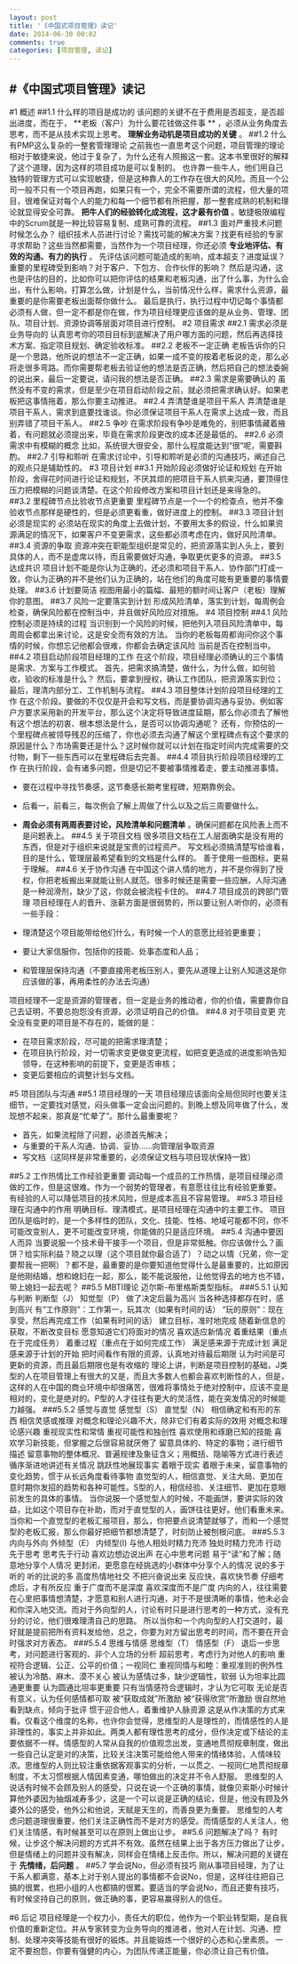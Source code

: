 ```yaml
---
layout: post
title: '《中国式项目管理》读记'
date: 2014-06-30 00:02
comments: true
categories: [项目管理, 读记]
---
```

#《中国式项目管理》读记
-----------------------------
#1 概述
##1.1 什么样的项目是成功的
该问题的关键不在于费用是否超支，是否超出进度，而在于， **老板（客户）为什么要花钱做这件事 ** ，必须从业务角度去思考，而不是从技术实现上思考。 **理解业务动机是项目成功的关键** 。
##1.2 什么有PMP这么复杂的一整套管理理论
之前我也一直思考这个问题，项目管理的理论相对于敏捷来说，他过于复杂了，为什么还有人照搬这一套。这本书里很好的解释了这个道理，因为这样的项目成功是可以复制的。
也许靠一些牛人，他们用自己独特的管理方式可以实现敏捷，但是这种靠人的工作存在很大的风险。而且一个公司一般不只有一个项目再跑，如果只有一个，完全不需要所谓的流程，但大量的项目，很难保证对每个人的能力和每一个细节都有所把握，那一整套成熟的机制和理论就显得安全可靠。
**把牛人们的经验转化成流程，这才最有价值** 。敏捷极限编程中的Scrum就是一种比较容易复制、成熟可靠的流程。
##1.3 面对严重技术问题时候怎么办？
组织技术人员进行讨论？需找可能的解决方案？找更有经验的专家寻求帮助？这些当然都需要，当然作为一个项目经理，你还必须 **专业地评估、有效的沟通、有力的执行** 。
先评估该问题可能造成的影响，成本超支？进度延误？重要的里程碑受到影响？对于客户、下包方、合作伙伴的影响？
然后是沟通，这也是评估的目的，比如你可以把你评估的结果和老板沟通，出了什么事，为什么会出，有什么影响，打算怎么做，计划是什么，当前情况什么样，需求什么资源，最重要的是你需要老板出面帮你做什么。
最后是执行，执行过程中切记每个事情都必须有人做，但一定不都是你在做，作为项目经理更应该做的是从业务、管理、团队、项目计划、资源协调等层面对项目进行控制。
#2 项目需求
##2.1 需求必须是业务导向的
认真思考你的项目目标到底解决了用户哪方面的问题，然后再选择技术方案、指定项目规划、确定验收标准。
##2.2 老板不一定正确
老板告诉你的只是一个思路，他所说的想法不一定正确，如果一成不变的按着老板说的走，那么必将走很多弯路。而你需要帮老板去验证他的想法是否正确，然后把自己的想法委婉的说出来，最后一定要说，请问我的想法是否正确。
##2.3 需求是需要确认的
虽然没有不变的需求，但是至少在项目启动阶段之前，就必须把需求确认好。如果老板把这事情拖着，那么你要主动推进。
##2.4 弄清楚谁是项目干系人
弄清楚谁是项目干系人，需求到底要找谁谈。你必须保证项目干系人在需求上达成一致，而且别弄错了项目干系人。
##2.5 争吵
在需求阶段有争吵是难免的，别把事情藏着掖着，有问题就必须提出来，毕竟在需求阶段更改的成本还是最低的。
##2.6 必须需求中有模糊的概念
比如，系统很大很安全，那什么程度能达到“很”呢，需要斟酌。
##2.7 引导和聆听
在需求讨论中，引导和聆听是必须的沟通技巧，阐述自己的观点只是辅助性的。
#3 项目计划
##3.1 开始阶段必须做好论证和规划
在开始阶段，舍得花时间进行论证和规划，不厌其烦的把项目干系人抓来沟通，要顶得住压力把模糊的问题谈清楚。在这个阶段修改方案和项目计划还是来得急的。
##3.2 里程碑节点比验收节点更重要
里程碑节点是一个一个的检查点，他并不像验收节点那样是硬性的，但是必须更看重，做好进度上的控制。
##3.3 项目计划必须是现实的
必须站在现实的角度上去做计划，不要用太多的假设，什么如果资源满足的情况下，如果客户不变更需求，这些都必须考虑在内，做好风险清单。
##3.4 资源的争取
资源冲突在职能型组织是常见的，把资源落实到人头上，要到具体的人，而不是虚席以待，而且需要做好沟通，争取更优更多的资源。
##3.5 达成共识
项目计划不能是你认为正确的，还必须和项目干系人、协作部门打成一致，你认为正确的并不是他们认为正确的，站在他们的角度可能有更重要的事情要处理。
##3.6 计划要简洁
视图用最小的篇幅、最短的额时间让客户（老板）理解你的意图。
##3.7 风险一定要落实到计划
形成风险清单，落实到计划，每周例会检查，确保风险都在控制当中，并且做好风险应对措施。
#4 项目控制
##4.1 风险控制必须是持续的过程
当识别到一个风险的时候，把他列入项目风险清单中，每周周会都拿出来讨论，这是安全而有效的方法。
当你的老板每周都询问你这个事情的时候，你想忘记他都会很难，你都会去确定该风险
当前是否在控制当中。
##4.2 项目启动阶段项目经理的工作
在这个阶段，项目经理必须确认的三个事情是需求、方案与工作模式。
首先，把需求搞清楚，做什么，为什么做，如何验收，验收的标准是什么？
然后，要拿到授权，确认工作团队，把资源落实到位；
最后，理清内部分工、工作机制与流程。
##4.3 项目整体计划阶段项目经理的工作
在这个阶段。要做的不仅仅是开会和写文档，而是要协调沟通与妥协。例如客户方要求采用新的开发平台，那么这个决定将导致进度延期，那么你必须去了解他有这个想法的初衷、根本想法是什么，是否可以协调沟通呢？
还有，你预估的一个里程碑点被领导残忍的压缩了，你也必须去沟通了解这个里程碑点有这个要求的原因是什么？市场需要还是什么？这时候你就可以计划在指定时间内完成需要的交付物，剩下一些东西可以在里程碑后去完善。
##4.4 项目执行阶段项目经理的工作
在执行阶段，会有诸多问题，但是切记不要被事情推着走，要主动推进事情。

* 要在过程中寻找节奏感，这节奏感长期考里程碑，短期靠例会。
* 后看一，前看三，每次例会了解上周做了什么以及之后三周要做什么。
* 	**周会必须有两周表要讨论，风险清单和问题清单** 。确保问题都在风险表上而不是问题表上。
##4.5 关于项目文档
很多项目文档在工人层面确实是没有用的东西，但是对于组织来说就是宝贵的过程资产。
写文档必须搞清楚写给谁看，目的是什么，管理层最希望看到的文档是什么样的。
善于使用一些图标，更易于理解。
##4.6 关于协作沟通
在中国这个讲人情的地方，并不是你得到了授权，你把老板搬出来就能让别人就范。很多时候还是需要一些应酬，人际沟通是一种润滑剂，缺少了这，你就会被流程卡住的。
##4.7 项目成员的跨部门管理
项目经理在人的晋升、涨薪方面是很弱势的，所以要让别人听你的，必须有一些手段：

* 理清楚这个项目能带给他们什么，有时候一个人的意愿比经验更重要；
*	要让大家信服你，包括你的技能、处事态度和人品；
*	和管理层保持沟通（不要直接用老板压别人，要先从道理上让别人知道这是你应该做的事，再用柔性的办法去沟通）

项目经理不一定是资源的管理者，但一定是业务的推动者，你的价值，需要靠你自己去证明，不要总抱怨没有资源，必须证明自己的价值。
##4.8 对于项目变更
完全没有变更的项目是不存在的，能做的是：

*	在项目需求阶段，尽可能的把需求理清楚；
*	在项目执行阶段，对一切需求变更做变更流程，如把变更造成的进度影响告知领导，在这种影响的前提下，变更是否审核；
*	变更后要相应的调整计划与文档。

#5 项目团队与沟通
##5.1 项目经理的一天
项目经理应该面向全局但同时也要关注细节，一定要找对感觉，闷头做事一定会出问题的。到晚上想及同年做了什么，发现想不起来，那真是“忙晕了”。那什么最重要呢？

*	首先，如果流程除了问题，必须首先解决；
*	与重要的干系人沟通、协调、妥协……向管理层争取资源
*	写文档（这同样是非常重要的，必须保证文档与项目现状保持一致）

##5.2 工作热情比工作经验更重要
调动每一个成员的工作热情，是项目经理必须做的工作，但是这很难。作为一个弱势的管理者，有意愿往往比有经验更重要。
有经验的人可以降低项目的技术风险，但是成本高且不容易管理。
##5.3 项目经理在沟通中的作用
明确目标、理清模式，是项目经理在沟通中的主要工作。
项目团队是临时的，是一个多样性的团队，文化、技能、性格、地域可能都不同，你不可能改变别人，更不可能改变环境，你能做的只是适应环境。
##5.4 沟通中要因人而异
当要说服一个技术骨干接手一个项目，但是非常抵触。你应该做什么？画饼？给实际利益？晓之以理（这个项目就你最合适了）？动之以情（兄弟，你一定要帮我一把啊）？都不是，最重要的是你要知道他觉得什么是最重要的，比如原因是他刚结婚，想和媳妇在一起，那么，能不能说服他，让他觉得去的地方也不错，带上媳妇一起去呢？
##5.5 MBTI理论
迈尔斯-布里格斯类型指标。
###5.5.1 认知与判断
判断型（J）	知觉型（P）
做了决定后最为高兴	当各种选择都存在时，感到高兴
有“工作原则”：工作第一，玩其次（如果有时间的话）	“玩的原则”：现在享受，然后再完成工作（如果有时间的话）
建立目标，准时地完成	随着新信息的获取，不断改变目标
愿意知道它们将面对的情况	喜欢适应新情况
着重结果（重点在于完成任务）	着重过程（重点在于如何完成工作）
满足感来源于完成计划	满足感来源于计划的开始
把时间看作有限的资源，认真地对待最后期限	认为时间是可更新的资源，而且最后期限也是有收缩的
理论上讲，判断是项目控制的基础，J类型的人在项目管理上有很大的又是，而且大多数人也都会喜欢判断性的人，但是，这样的人在中国的商业环境中却很痛苦，很难将事情处于绝对控制中，应该不变是相对的，变化是绝对的。P型的人才往往有更大的灵活性，能在突发情况的时候能力越强。
###5.5.2 感觉与直觉
感觉型（S）	直觉型（N）
相信确定和有形的东西	相信灵感或推理
对概念和理论兴趣不大，除非它们有着实际的效用	对概念和理论感兴趣
重视现实性和常情	重视可能性和独创性
喜欢使用和琢磨已知的技能	喜欢学习新技能，但掌握之后很容易就厌倦了
留意具体的、特定的事物；进行细节描述	留意事物的整体概况、普遍规律及象征含义；用概括、隐喻等方式进行表述
循序渐进地讲述有关情况	跳跃性地展现事实
着眼于现实	着眼于未来，留意事物的变化趋势，惯于从长远角度看待事物
直觉型的人，相信直觉、关注大局、更加在意时期你发招的趋势和各种可能性。S型的人，相信经验、关注细节、更加在意眼前发生的具体的事情。
当你说服一个感觉型人的时候，不能画饼，要讲实际的效益，比如这个项目存在补助，而对于直觉型的人，画饼往往更好。他们看重未来。
当你和一个直觉型的老板汇报项目，那么，你把要点说清楚就够了，而和一个感觉型的老板汇报，那么你最好把细节都想清楚了，时刻防止被刨根问底。
###5.5.3 内向与外向
外倾型（E）	内倾型(I)
与他人相处时精力充沛	独处时精力充沛
行动先于思考	思考先于行动
喜欢边想边说出声	在心中思考问题
易于“读”和了解；随意地分享个人情况	更封闭，更愿意在经挑选的小群体中分享个人的情况
说的多于听的	听的比说的多
高度热情地社交	不把兴奋说出来
反应快，喜欢快节奏	仔细考虑后，才有所反应
重于广度而不是深度	喜欢深度而不是广度
内向的人，往往需要在心里把事情想清楚，才愿意和别人进行沟通，对于不是很清晰的事情，他未必会和你深入地交流。而对于外向型的人，讨论有时只是进行思考的一种方式，没有充分的讨论，他们很难理清自己的思路。
所以当你和一个内向型的人打交道时，最好就是提前把所有资料发给他，总之，你要为对方留出思考的时间，而不要在开会时强求对方表态。
###5.5.4 思维与情感
思维型（T）	情感型（F）
退后一步思考，对问题进行客观的、非个人立场的分析	超前思考，考虑行为对他人的影响
重视符合逻辑、公正、公平的价值；一视同仁	重视同情与和睦：重视准则的例外性
被认为冷酷、麻木、漠不关心	被认为感情过多，缺少逻辑性，软弱
认为坦率比圆通更重要	认为圆通比坦率更重要
只有当情感符合逻辑时，才认为它可取	无论是否有意义，认为任何感情都可取
被“获取成就”所激励	被“获得欣赏”所激励
很自然地看到缺点，倾向于批评	惯于迎合他人，着重维护人脉资源
这是从作决策的方式来看。仅看这个维度的名称，也许你会觉得，思维型的人是理性的，而情感性的人是非理性的，事实上并非如此。两类人都有理性思考的成分，但作决定或下结论的主要依据不一样。情感型的人常从自我的价值观念出发，变通地贯彻规章制度，做出一些自己认定是对的决策，比较关注决策可能给他人带来的情绪体验，人情味较浓。思维型的人则比较注重依据客观事实的分析，一以贯之、一视同仁地贯彻规章制度，不太习惯根据人情因素变通，哪怕做出的决定并不令人舒服。
思维型的人说话有时候不会顾及别人的感受，只说在说一个正确的事情，就像贝索斯小时候计算他外婆因为抽烟减寿多少，这是一个可以说是正确的结论，但是，他没有顾及外婆外公的感受，他外公和他说，天赋是天生的，而善良更为重要。
思维型的人考虑问题道理很重要，他们关注正确性而不是对方的感受。而情感型的人关注人，他们关注情感，有时候甚至可以在原则上做出让步。
##5.6 问题解决了吗？
有时候，让步这个解决问题的方式并不有效。虽然在结果上出于各方压力做出了让步，但是情绪上的问题并没有解决，同样会在情绪上反击你。所以，解决问题的关键在于 **先情绪，后问题** 。
##5.7 学会说No，但必须有技巧
刚从事项目经理，为了让干系人都满意，基本上对于别人提出的事情都不会说No，但是，这样往往把自己搞的很累，也把小组的人也都搞的很累。要适当的学会说No，而且还要有技巧，有时候坚持自己的原则，做正确的事，更容易赢得别人的信任。

#6 后记
项目经理是一个权力小，责任大的职位，他作为一个职业转型期，是自我价值的重新定位。并从专家转变为业务导向的推进者，他对人在计划、沟通、控制、处理冲突等技能有很好的锻炼。并且能锻炼一个很好的心态和心里素质。
一定不要抱怨，你要有强健的内心，为团队传递正能量，你必须让自己有价值。

